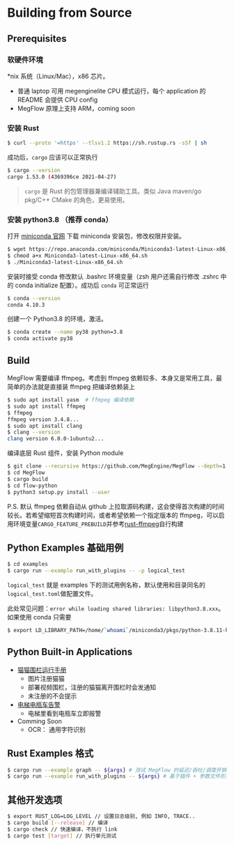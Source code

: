 # Building from Source

## Prerequisites

### 软硬件环境

*nix 系统（Linux/Mac），x86 芯片。

* 普通 laptop 可用 megenginelite CPU 模式运行，每个 application 的 README 会提供 CPU config
* MegFlow 原理上支持 ARM，coming soon

### 安装 Rust
```bash
$ curl --proto '=https' --tlsv1.2 https://sh.rustup.rs -sSf | sh
```

成功后，`cargo` 应该可以正常执行
```bash
$ cargo --version
cargo 1.53.0 (4369396ce 2021-04-27)
```

> `cargo` 是 Rust 的包管理器兼编译辅助工具。类似 Java maven/go pkg/C++ CMake 的角色，更易使用。

### 安装 python3.8 （推荐 conda）

打开 [miniconda 官网](https://docs.conda.io/en/latest/miniconda.html) 下载 miniconda 安装包，修改权限并安装。

```bash
$ wget https://repo.anaconda.com/miniconda/Miniconda3-latest-Linux-x86_64.sh
$ chmod a+x Miniconda3-latest-Linux-x86_64.sh
$ ./Miniconda3-latest-Linux-x86_64.sh
```

安装时接受 conda 修改默认 .bashrc 环境变量（zsh 用户还需自行修改 .zshrc 中的 conda initialize 配置）。成功后 `conda` 可正常运行
```bash
$ conda --version
conda 4.10.3
```

创建一个 Python3.8 的环境，激活。
```bash
$ conda create --name py38 python=3.8
$ conda activate py38
```

## Build

MegFlow 需要编译 ffmpeg。考虑到 ffmpeg 依赖较多、本身又是常用工具，最简单的办法就是直接装 ffmpeg 把编译依赖装上

```bash
$ sudo apt install yasm  # ffmpeg 编译依赖
$ sudo apt install ffmpeg
$ ffmpeg 
ffmpeg version 3.4.8...
$ sudo apt install clang
$ clang --version
clang version 6.0.0-1ubuntu2...
```

编译底层 Rust 组件，安装 Python module 

```bash
$ git clone --recursive https://github.com/MegEngine/MegFlow --depth=1
$ cd MegFlow
$ cargo build
$ cd flow-python
$ python3 setup.py install --user
```

P.S. 默认 ffmpeg 依赖自动从 github 上拉取源码构建，这会使得首次构建的时间较长。若希望缩短首次构建时间，或者希望依赖一个指定版本的 ffmpeg，可以启用环境变量`CARGO_FEATURE_PREBUILD`并参考[rust-ffmpeg](https://github.com/zmwangx/rust-ffmpeg/wiki/Notes-on-building)自行构建

## Python Examples 基础用例
```bash
$ cd examples
$ cargo run --example run_with_plugins -- -p logical_test
```
`logical_test` 就是 examples 下的测试用例名称，默认使用和目录同名的`logical_test.toml`做配置文件。

此处常见问题：`error while loading shared libraries: libpython3.8.xxx`。如果使用 conda 只需要
```bash
$ export LD_LIBRARY_PATH=/home/`whoami`/miniconda3/pkgs/python-3.8.11-h12debd9_0_cpython/lib:${LD_LIBRARY_PATH}
```

## Python Built-in Applications

*  [猫猫围栏运行手册](../flow-python/examples/cat_finder/README.zh.md)
   *  图片注册猫猫
   *  部署视频围栏，注册的猫猫离开围栏时会发通知
   *  未注册的不会提示
*  [电梯电瓶车告警](../flow-python/examples/electric_bicycle/README.zh.md)
   *  电梯里看到电瓶车立即报警
*  Comming Soon
   *  OCR： 通用字符识别

## Rust Examples 格式
```bash
$ cargo run --example graph -- ${args} # 测试 MegFlow 的延迟/吞吐/调度开销, 更多使用说明通过--help 查看
$ cargo run --example run_with_plugins -- ${args} # 基于插件 + 参数文件形式运行 MegFlow, 更多说明通过--help 查看
```

## 其他开发选项
```bash
$ export RUST_LOG=LOG_LEVEL // 设置日志级别, 例如 INFO, TRACE..
$ cargo build [--release] // 编译
$ cargo check // 快速编译，不执行 link
$ cargo test [target] // 执行单元测试
```